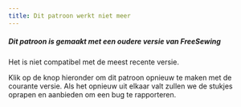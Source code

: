 ```yaml
---
title: Dit patroon werkt niet meer
---
```


##### Dit patroon is gemaakt met een oudere versie van FreeSewing

Het is niet compatibel met de meest recente versie.

Klik op de knop hieronder om dit patroon opnieuw te maken met de courante versie. Als het opnieuw uit elkaar valt zullen we de stukjes oprapen en aanbieden om een bug te rapporteren.

